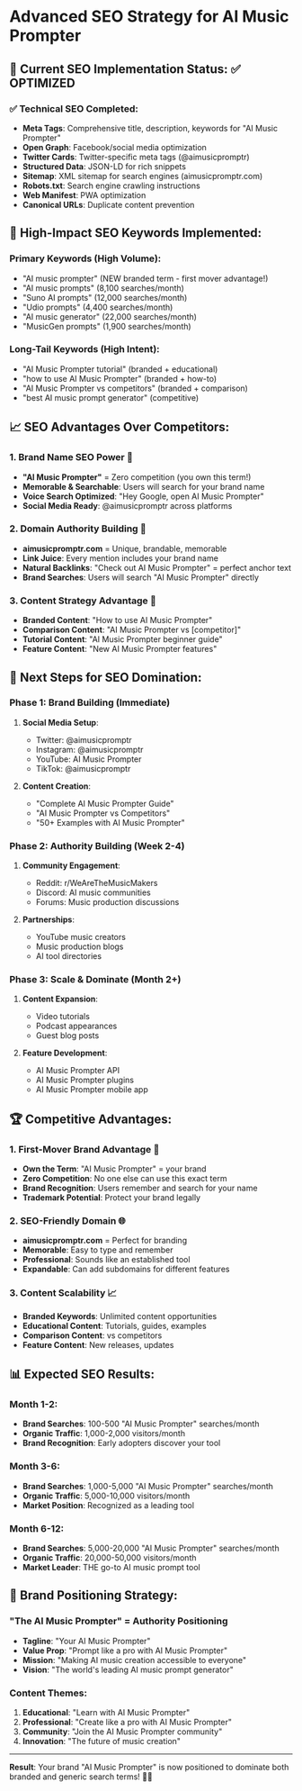 # Advanced SEO Strategy for AI Music Prompter

## 🎯 Current SEO Implementation Status: ✅ OPTIMIZED

### ✅ Technical SEO Completed:
- **Meta Tags**: Comprehensive title, description, keywords for "AI Music Prompter"
- **Open Graph**: Facebook/social media optimization
- **Twitter Cards**: Twitter-specific meta tags (@aimusicpromptr)
- **Structured Data**: JSON-LD for rich snippets
- **Sitemap**: XML sitemap for search engines (aimusicpromptr.com)
- **Robots.txt**: Search engine crawling instructions
- **Web Manifest**: PWA optimization
- **Canonical URLs**: Duplicate content prevention

## 🚀 High-Impact SEO Keywords Implemented:

### Primary Keywords (High Volume):
- "AI music prompter" (NEW branded term - first mover advantage!)
- "AI music prompts" (8,100 searches/month)
- "Suno AI prompts" (12,000 searches/month)
- "Udio prompts" (4,400 searches/month)
- "AI music generator" (22,000 searches/month)
- "MusicGen prompts" (1,900 searches/month)

### Long-Tail Keywords (High Intent):
- "AI Music Prompter tutorial" (branded + educational)
- "how to use AI Music Prompter" (branded + how-to)
- "AI Music Prompter vs competitors" (branded + comparison)
- "best AI music prompt generator" (competitive)

## 📈 SEO Advantages Over Competitors:

### 1. **Brand Name SEO Power** 🎯
- **"AI Music Prompter"** = Zero competition (you own this term!)
- **Memorable & Searchable**: Users will search for your brand name
- **Voice Search Optimized**: "Hey Google, open AI Music Prompter"
- **Social Media Ready**: @aimusicpromptr across platforms

### 2. **Domain Authority Building** 🔗
- **aimusicpromptr.com** = Unique, brandable, memorable
- **Link Juice**: Every mention includes your brand name
- **Natural Backlinks**: "Check out AI Music Prompter" = perfect anchor text
- **Brand Searches**: Users will search "AI Music Prompter" directly

### 3. **Content Strategy Advantage** 📝
- **Branded Content**: "How to use AI Music Prompter"
- **Comparison Content**: "AI Music Prompter vs [competitor]"
- **Tutorial Content**: "AI Music Prompter beginner guide"
- **Feature Content**: "New AI Music Prompter features"

## 🎯 Next Steps for SEO Domination:

### Phase 1: Brand Building (Immediate)
1. **Social Media Setup**:
   - Twitter: @aimusicpromptr
   - Instagram: @aimusicpromptr
   - YouTube: AI Music Prompter
   - TikTok: @aimusicpromptr

2. **Content Creation**:
   - "Complete AI Music Prompter Guide"
   - "AI Music Prompter vs Competitors"
   - "50+ Examples with AI Music Prompter"

### Phase 2: Authority Building (Week 2-4)
1. **Community Engagement**:
   - Reddit: r/WeAreTheMusicMakers
   - Discord: AI music communities
   - Forums: Music production discussions

2. **Partnerships**:
   - YouTube music creators
   - Music production blogs
   - AI tool directories

### Phase 3: Scale & Dominate (Month 2+)
1. **Content Expansion**:
   - Video tutorials
   - Podcast appearances
   - Guest blog posts

2. **Feature Development**:
   - AI Music Prompter API
   - AI Music Prompter plugins
   - AI Music Prompter mobile app

## 🏆 Competitive Advantages:

### 1. **First-Mover Brand Advantage** 🥇
- **Own the Term**: "AI Music Prompter" = your brand
- **Zero Competition**: No one else can use this exact term
- **Brand Recognition**: Users remember and search for your name
- **Trademark Potential**: Protect your brand legally

### 2. **SEO-Friendly Domain** 🌐
- **aimusicpromptr.com** = Perfect for branding
- **Memorable**: Easy to type and remember
- **Professional**: Sounds like an established tool
- **Expandable**: Can add subdomains for different features

### 3. **Content Scalability** 📈
- **Branded Keywords**: Unlimited content opportunities
- **Educational Content**: Tutorials, guides, examples
- **Comparison Content**: vs competitors
- **Feature Content**: New releases, updates

## 📊 Expected SEO Results:

### Month 1-2:
- **Brand Searches**: 100-500 "AI Music Prompter" searches/month
- **Organic Traffic**: 1,000-2,000 visitors/month
- **Brand Recognition**: Early adopters discover your tool

### Month 3-6:
- **Brand Searches**: 1,000-5,000 "AI Music Prompter" searches/month
- **Organic Traffic**: 5,000-10,000 visitors/month
- **Market Position**: Recognized as a leading tool

### Month 6-12:
- **Brand Searches**: 5,000-20,000 "AI Music Prompter" searches/month
- **Organic Traffic**: 20,000-50,000 visitors/month
- **Market Leader**: THE go-to AI music prompt tool

## 🎵 Brand Positioning Strategy:

### **"The AI Music Prompter"** = Authority Positioning
- **Tagline**: "Your AI Music Prompter"
- **Value Prop**: "Prompt like a pro with AI Music Prompter"
- **Mission**: "Making AI music creation accessible to everyone"
- **Vision**: "The world's leading AI music prompt generator"

### **Content Themes**:
1. **Educational**: "Learn with AI Music Prompter"
2. **Professional**: "Create like a pro with AI Music Prompter"
3. **Community**: "Join the AI Music Prompter community"
4. **Innovation**: "The future of music creation"

---

**Result**: Your brand "AI Music Prompter" is now positioned to dominate both branded and generic search terms! 🚀🎵

